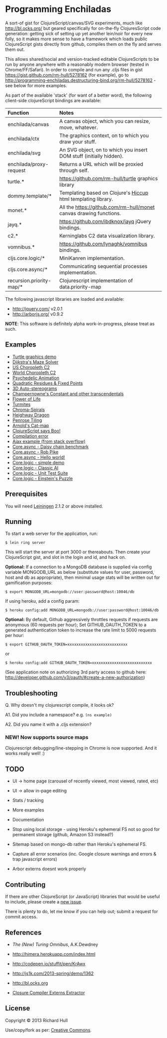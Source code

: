 Programming Enchiladas
======================

A sort-of gist for ClojureScript/canvas/SVG experiments, much like http://bl.ocks.org/ 
but geared specifically for on-the-fly ClojuresScript code generation: getting sick
of setting up yet another lein/noir for every new folly,
so it makes more sense to have a framework which loads public 
ClojureScript gists directly from github, compiles them on the fly 
and serves them out.

This allows shared/social and version-tracked editable ClojureScripts
to be run by anyone anywhere with a reasonably modern browser (tested in Chrome/FF/Safari).
In order to compile and run any .cljs files in gist
https://gist.github.com/rm-hull/5278162 (for example), go to 
http://programming-enchiladas.destructuring-bind.org/rm-hull/5278162 - see below
for more examples.

As part of the available 'stack' (for want of a better word), the 
following client-side clojureScript bindings are available:

| Function | Notes |
|:---------|:------|
| enchilada/canvas | A canvas object, which you can resize, move, whatever. |
| enchilada/ctx | The graphics context, on to which you draw your stuff. |
| enchilada/svg | An SVG object, on to which you insert DOM stuff (initially hidden). |
| enchilada/proxy-request | Returns a URL which will be proxied through self. |
| turtle.* | https://github.com/rm-hull/turtle graphics library |
| dommy.template/* |  Templating based on Clojure's [Hiccup](https://github.com/weavejester/hiccup/) html templating library. |
| monet.* | All the https://github.com/rm-hull/monet canvas drawing functions. |
| jayq.* | https://github.com/ibdknox/jayq jQuery bindings. |
| c2.* | Kerninglabs C2 data visualization library. |
| vomnibus.* | https://github.com/lynaghk/vomnibus bindings. |
| cljs.core.logic/* | MiniKanren implementation. |
| cljs.core.async/* | Communicating sequential processes implementation. |
| recursion.priority-map/* | Clojurescript implementation of data.priority-map |

The following javascript libraries are loaded and available:

* http://jquery.com/ v2.0.1
* http://arborjs.org/ v0.9.2

**NOTE**: This software is definitely alpha work-in-progress, please treat as such.

## Examples

* [Turtle graphics demo](http://programming-enchiladas.destructuring-bind.org/rm-hull/5229369)
* [Dijkstra's Maze Solver](http://programming-enchiladas.destructuring-bind.org/rm-hull/6857333)
* [US Choropleth C2](http://programming-enchiladas.destructuring-bind.org/rm-hull/5514551)
* [World Choropleth C2](http://programming-enchiladas.destructuring-bind.org/rm-hull/5537192)
* [Psychedelic Animation](http://programming-enchiladas.destructuring-bind.org/rm-hull/5522065)
* [Quadratic Residues & Fixed Points](http://programming-enchiladas.destructuring-bind.org/rm-hull/5694738?optimization-level=simple)
* [3D Auto-stereograms](http://programming-enchiladas.destructuring-bind.org/rm-hull/5736733)
* [Champernowne's Constant and other transcendentals](http://programming-enchiladas.destructuring-bind.org/rm-hull/5233367)
* [Flower of Life](http://programming-enchiladas.destructuring-bind.org/rm-hull/5257851)
* [Turmites](http://programming-enchiladas.destructuring-bind.org/rm-hull/5259306)
* [Chroma-Spirals](http://programming-enchiladas.destructuring-bind.org/rm-hull/5278162)
* [Heighway Dragon](http://programming-enchiladas.destructuring-bind.org/rm-hull/5285431)
* [Penrose Tiling](http://programming-enchiladas.destructuring-bind.org/rm-hull/5732587)
* [Arnold's Cat-map](http://programming-enchiladas.destructuring-bind.org/rm-hull/5491968)
* [ClojureScript says Boo!](http://programming-enchiladas.destructuring-bind.org/rm-hull/5201050)
* [Compilation error](http://programming-enchiladas.destructuring-bind.org/rm-hull/5272126)
* [Ajax example (from stack overflow)](http://programming-enchiladas.destructuring-bind.org/mjg123/1098417)
* [Core.async - Daisy chain benchmark](http://programming-enchiladas.destructuring-bind.org/swannodette/6542719)
* [Core.async - Rob Pike](http://programming-enchiladas.destructuring-bind.org/swannodette/5903001)
* [Core.async - Hello world!](http://programming-enchiladas.destructuring-bind.org/swannodette/5882703)
* [Core.logic - simple demo](http://programming-enchiladas.destructuring-bind.org/rm-hull/6816151)
* [Core.logic - Classic AI](http://programming-enchiladas.destructuring-bind.org/rm-hull/6816234)
* [Core.logic - Unit Test Suite](http://programming-enchiladas.destructuring-bind.org/rm-hull/6859633)
* [Core.logic - Einstein's Puzzle](http://programming-enchiladas.destructuring-bind.org/rm-hull/6952960)

## Prerequisites

You will need [Leiningen](https://github.com/technomancy/leiningen) 2.1.2 or
above installed.

## Running

To start a web server for the application, run:

    $ lein ring server

This will start the server at port 3000 or thereabouts. Then create your 
ClojureScript gist, and slot in the login and id, and hack on.

**Optional:** If a connection to a MongoDB database is supplied via config variable
MONGODB_URL as below (substitute values for user, password, host and db as appropriate),
then minimal usage stats will be written out for gamification purposes:

    $ export MONGODB_URL=mongodb://user:password@host:10046/db

If using heroku, add a config param:

    $ heroku config:add MONGODB_URL=mongodb://user:password@host:10046/db

**Optional:** By default, Github aggressively throttles requests if requests are anonymous 
(60 requests per hour); Set GITHUB_OAUTH_TOKEN to a generated authentication token to 
increase the rate limit to 5000 requests per hour:

    $ export GITHUB_OAUTH_TOKEN=xxxxxxxxxxxxxxxxxxxxxxxxxxx

or

    $ heroku config:add GITHUB_OAUTH_TOKEN=xxxxxxxxxxxxxxxxxxxxxxxxxxx

(See application note on authorizing 3rd party access to github here:
http://developer.github.com/v3/oauth/#create-a-new-authorization)

## Troubleshooting

Q. Why doesn't my clojurescript compile, it looks ok? 

A1. Did you include a namespace? e.g. `(ns example)`

A2. Did you name it with a .cljs extension? 

### NEW! Now supports source maps

Clojurescript debugging/line-stepping in Chrome is now supported. And it works really well! :)

## TODO

* UI -> home page (carousel of recently viewed, most viewed, rated, etc)

* UI -> allow in-page editing

* Stats / tracking

* More examples

* Documentation

* Stop using local storage - using Heroku's ephemeral FS not so good for permanent storage (github, Amazon S3 instead?)

* Sitemap based on mongo-db rather than Heroku's ephemeral FS.

* Capture all error scenarios (inc. Google closure warnings and errors & trap javascript errors)

* Arbor externs doesnt work properly

## Contributing

If there are other ClojureScript (or JavaScript) libraries that would be
useful to include, please create a 
[new issue](https://github.com/rm-hull/programming-enchiladas/issues/new).

There is plenty to do, let me know if you can help out; submit a request 
for commit access.

## References

* _The (New) Turing Omnibus_, A.K.Dewdney

* http://himera.herokuapp.com/index.html

* http://codepen.io/stuffit/pen/KrAwx

* http://js1k.com/2013-spring/demo/1362

* http://bl.ocks.org

* [Closure Compiler Externs Extractor](http://www.dotnetwise.com/Code/Externs/)

## License

Copyright © 2013 Richard Hull

Use/copy/fork as per: [Creative Commons](http://creativecommons.org/licenses/by/3.0/legalcode).
